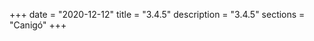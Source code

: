 +++
date        = "2020-12-12"
title       = "3.4.5"
description = "3.4.5"
sections    = "Canigó"
+++
